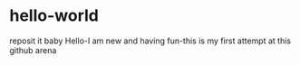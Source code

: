 # hello-world
reposit it baby
Hello-I am new and having fun-this is my first attempt at this github arena
